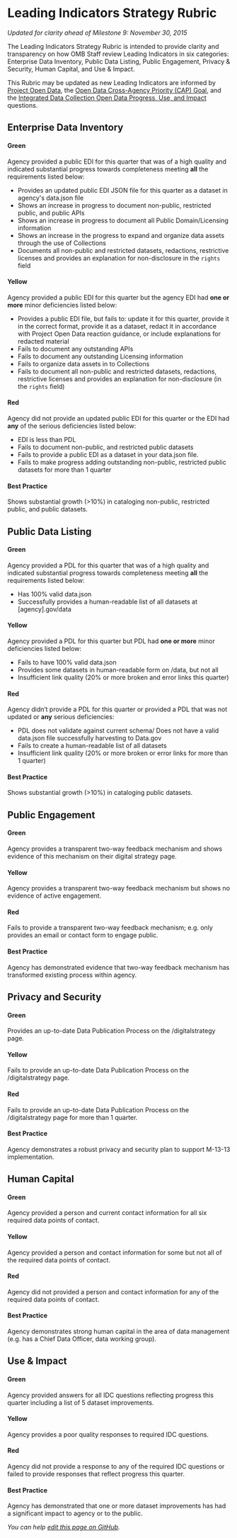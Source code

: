 # Leading Indicators Strategy Rubric
_Updated for clarity ahead of Milestone 9: November 30, 2015_

The Leading Indicators Strategy Rubric is intended to provide clarity and transparency on how OMB Staff review Leading Indicators in six categories: Enterprise Data Inventory, Public Data Listing, Public Engagement, Privacy & Security, Human Capital, and Use & Impact. 

This Rubric may be updated as new Leading Indicators are informed by [Project Open Data](https://project-open-data.cio.gov/), the [Open Data Cross-Agency Priority (CAP) Goal](http://www.performance.gov/node/3396/view?view=public#overview), and the [Integrated Data Collection Open Data Progress, Use, and Impact](https://www.whitehouse.gov/sites/default/files/omb/memoranda/2013/m-13-09.pdf) questions. 

## Enterprise Data Inventory 

#### Green
Agency provided a public EDI for this quarter that was of a high quality and indicated substantial progress towards completeness meeting **all** the requirements listed below: <ul><li>Provides an updated public EDI JSON file for this quarter as a dataset in agency's data.json file</li><li>Shows an increase in progress to document non-public, restricted public, and public APIs</li><li>Shows an increase in progress to document all Public Domain/Licensing information</li><li>Shows an increase in the progress to expand and organize data assets through the use of Collections</li><li>Documents all non-public and restricted datasets, redactions, restrictive licenses and provides an explanation for non-disclosure in the `rights` field</li></ul>
#### Yellow
Agency provided a public EDI for this quarter but the agency EDI had **one or more** minor deficiencies listed below: <uL><li>Provides a public EDI file, but fails to: update it for this quarter, provide it in the correct format, provide it as a dataset, redact it in accordance with Project Open Data reaction guidance, or include explanations for redacted material</li><li>Fails to document any outstanding APIs</li><li>Fails to document any outstanding Licensing information</li><li>Fails to organize data assets in to Collections</li><li>Fails to document all non-public and restricted datasets, redactions, restrictive licenses and provides an explanation for non-disclosure (in the `rights` field)</li></ul>
#### Red
Agency did not provide an updated public EDI for this quarter or the EDI had **any** of the serious deficiencies listed below: <ul><li>EDI is less than PDL</li><li>Fails to document non-public, and restricted public datasets</li><li>Fails to provide a public EDI as a dataset in your data.json file.</li><li>Fails to make progress adding outstanding non-public, restricted public datasets for more than 1 quarter</li></ul>
#### Best Practice
Shows substantial growth (>10%) in cataloging non-public, restricted public, and public datasets.

## Public Data Listing

#### Green
Agency provided a PDL for this quarter that was of a high quality and indicated substantial progress towards completeness meeting **all** the requirements listed below: <ul><li>Has 100% valid data.json</li><li>Successfully provides a human-readable list of all datasets at [agency].gov/data</li></ul>
#### Yellow
Agency provided a PDL for this quarter but PDL had **one or more** minor deficiencies listed below: <ul><li>Fails to have 100% valid data.json</li><li>Provides some datasets in human-readable form on /data, but not all</li><li>Insufficient link quality (20% or more broken and error links this quarter)</li></ul>
#### Red
Agency didn’t provide a PDL for this quarter or provided a PDL that was not updated or **any** serious deficiencies: <ul><li>PDL does not validate against current schema/ Does not have a valid data.json file successfully harvesting to Data.gov </li><li>Fails to create a human-readable list of all datasets</li><li>Insufficient link quality (20% or more broken or error links for more than 1 quarter)</li></ul>
#### Best Practice 
Shows substantial growth (>10%) in cataloging public datasets.

## Public Engagement

#### Green
Agency provides a transparent two-way feedback mechanism and shows evidence of this mechanism on their digital strategy page.
#### Yellow
Agency provides a transparent two-way feedback mechanism but shows no evidence of active engagement.
#### Red
Fails to provide a transparent two-way feedback mechanism; e.g. only provides an email or contact form to engage public.
#### Best Practice  
Agency has demonstrated evidence that two-way feedback mechanism has transformed existing process within agency.

## Privacy and Security

#### Green
Provides an up-to-date Data Publication Process on the /digitalstrategy page.
#### Yellow
Fails to provide an up-to-date Data Publication Process on the /digitalstrategy page.
#### Red
Fails to provide an up-to-date Data Publication Process on the /digitalstrategy page for more than 1 quarter.
#### Best Practice  
Agency demonstrates a robust privacy and security plan to support M-13-13 implementation.

## Human Capital 

#### Green 
Agency provided a person and current contact information for all six required data points of contact.
#### Yellow
Agency provided a person and contact information for some but not all of the required data points of contact.
#### Red
Agency did not provided a person and contact information for any of the required data points of contact.
#### Best Practice  
Agency demonstrates strong human capital in the area of data management (e.g. has a Chief Data Officer, data working group).

## Use & Impact 

#### Green
Agency provided answers for all IDC questions reflecting progress this quarter including a list of 5 dataset improvements.
#### Yellow
Agency provides a poor quality responses to required IDC questions.
#### Red
Agency did not provide a response to any of the required IDC questions or failed to provide responses that reflect progress this quarter.
#### Best Practice   
Agency has demonstrated that one or more dataset improvements has had a significant impact to agency or to the public.



_You can help [edit this page on GitHub](https://github.com/project-open-data/project-open-data-dashboard/edit/master/documentation/rubric.md)._ 
